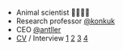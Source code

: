 - Animal scientist 🐷🐮🐶🐔
- Research professor [@konkuk](http://anis.konkuk.ac.kr/)
- CEO [@antller](http://antller.com/) 
- [CV](https://github.com/YoungjunNa/CV_YoungjunNa/blob/master/README.md) / Interview [1](https://krive.konkuk.ac.kr/42) [2](https://m.blog.naver.com/PostView.nhn?blogId=gf8200723&logNo=222113248537&navType=tl) [3](https://github.com/YoungjunNa/youngjunna/blob/master/%E1%84%83%E1%85%A6%E1%84%8B%E1%85%B5%E1%84%90%E1%85%A9%E1%84%85%E1%85%B5%E1%84%8B%E1%85%B5%E1%86%AB%E1%84%90%E1%85%A5%E1%84%87%E1%85%B2-%E1%84%8B%E1%85%A2%E1%86%AB%E1%84%90%E1%85%B3%E1%86%AF%E1%84%85%E1%85%A5.pdf) [4](https://youtu.be/5Sm5QVmmBrw)
